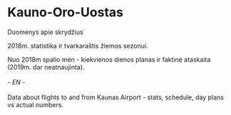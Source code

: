 # Kauno-Oro-Uostas
Duomenys apie skrydžius

2018m. statistika ir tvarkaraštis žiemos sezonui.

Nuo 2018m spalio mėn - kiekvienos dienos planas ir faktinė ataskaita (2019m. dar neatnaujinta).
<br><br>
<em>- EN -</em>
<br><br>
Data about flights to and from Kaunas Airport - stats, schedule, day plans vs actual numbers. 

